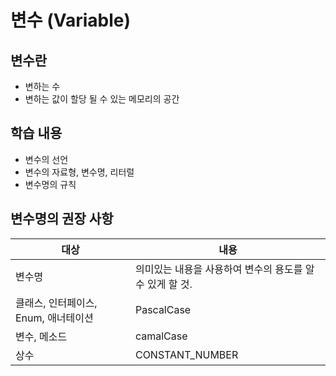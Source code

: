 # 변수 (Variable)

## 변수란

- 변하는 수
- 변하는 값이 할당 될 수 있는 메모리의 공간

## 학습 내용

- 변수의 선언
- 변수의 자료형, 변수명, 리터럴
- 변수명의 규칙

## 변수명의 권장 사항

|대상                          |내용                                       |
|-----------------------------|------------------------------------------|
|변수명                         |의미있는 내용을 사용하여 변수의 용도를 알 수 있게 할 것.|
|클래스, 인터페이스, Enum, 애너테이션 |PascalCase                               |
|변수, 메소드                    |camalCase                                 |
|상수                          |CONSTANT_NUMBER                           |

